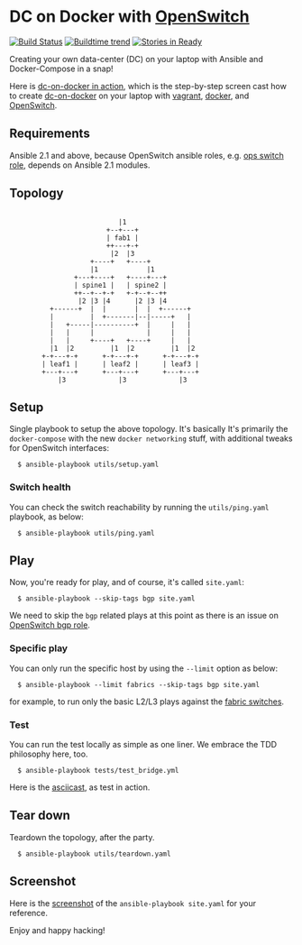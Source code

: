 # DC on Docker with [OpenSwitch](http://www.openswitch.net)

[![Build Status](https://travis-ci.org/keinohguchi/dc-on-docker.svg)](https://travis-ci.org/keinohguchi/dc-on-docker)
[![Buildtime trend](https://buildtimetrend.herokuapp.com/badge/keinohguchi/dc-on-docker/latest)](https://buildtimetrend.herokuapp.com/dashboard/keinohguchi/dc-on-docker/)
[![Stories in Ready](https://badge.waffle.io/keinohguchi/dc-on-docker.png?label=ready&title=ready)](https://waffle.io/keinohguchi/dc-on-docker)

Creating your own data-center (DC) on your laptop with Ansible and
Docker-Compose in a snap!

Here is [dc-on-docker in action](https://asciinema.org/a/44142),
which is the step-by-step screen cast how to create
[dc-on-docker](https://github.com/keinohguchi/dc-on-docker)
on your laptop with [vagrant](http://vagrantup.com),
[docker](http://docker.com), and [OpenSwitch](http://openswitch.net).

## Requirements

Ansible 2.1 and above, because OpenSwitch ansible roles, e.g. [ops switch role](http://github.com/keinohguchi/ops-switch-role), depends on Ansible 2.1 modules.

## Topology

```
                           
                           |1
                        +--+---+
                        | fab1 |
                        ++---+-+
                         |2  |3
                    +----+   +----+
                    |1            |1
                +---+----+   +----+---+
                | spine1 |   | spine2 |
                ++--+--+-+   +-+--+--++
                 |2 |3 |4      |2 |3 |4 
          +------+  |  |       |  |  +------+
          |         |  +-------|--|-----+   |
          |   +-----|----------+  |     |   |
          |   |     |             |     |   |
          |   |     +----+   +----+     |   |
          |1  |2         |1  |2         |1  |2
        +-+---+-+      +-+---+-+      +-+---+-+
        | leaf1 |      | leaf2 |      | leaf3 |
        +---+---+      +---+---+      +---+---+
            |3             |3             |3

```

## Setup

Single playbook to setup the above topology.  It's basically
It's primarily the `docker-compose` with the new `docker networking`
stuff, with additional tweaks for OpenSwitch interfaces:

```
  $ ansible-playbook utils/setup.yaml
```

### Switch health

You can check the switch reachability by running the `utils/ping.yaml`
playbook, as below:

```
  $ ansible-playbook utils/ping.yaml
```

## Play

Now, you're ready for play, and of course, it's called `site.yaml`:

```
  $ ansible-playbook --skip-tags bgp site.yaml
```

We need to skip the `bgp` related plays at this point as there is
an issue on [OpenSwitch bgp role](https://github.com/keinohguchi/ops-bgp-role).

### Specific play

You can only run the specific host by using the `--limit` option
as below:

```
  $ ansible-playbook --limit fabrics --skip-tags bgp site.yaml
```

for example, to run only the basic L2/L3 plays against the
[fabric switches](hosts).

### Test

You can run the test locally as simple as one liner.  We embrace the
TDD philosophy here, too.

```
  $ ansible-playbook tests/test_bridge.yml
```

Here is the [asciicast](https://asciinema.org/a/44717), as test in action.

## Tear down

Teardown the topology, after the party.

```
  $ ansible-playbook utils/teardown.yaml
```

## Screenshot

Here is the [screenshot](https://gist.github.com/keinohguchi/fa22e11f65489ac6ad94707960a26c26)
of the `ansible-playbook site.yaml` for your reference.

Enjoy and happy hacking!
